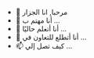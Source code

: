 - 👋 مرحبا, انا الجزار
- 👀 أنا مهتم ب ...
- 🌱 أنا أتعلم حاليًا ...
- 💞️ أنا أتطلع للتعاون في ...
- 📫 كيف تصل إلي ...

<!---
الجزار هو مستودع ✨ خاص لأن `README.md` (هذا الملف) يظهر في ملفك الشخصي على جيتهاب.
يمكنك النقر فوق الارتباط معاينة لإلقاء نظرة على تغييراتك.
--->
